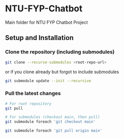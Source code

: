# NTU-FYP-Chatbot

Main folder for NTU FYP Chatbot Project

## Setup and Installation

### Clone the repository (including submodules)

```bash
git clone --recurse-submodules <root-repo-url>
```

or if you clone already but forgot to include submodules

```bash
git submodule update --init --recursive
```

### Pull the latest changes

```bash
# For root repository
git pull

# For submodules (checkout main, then pull)
git submodule foreach 'git checkout main'

git submodule foreach 'git pull origin main'
```
